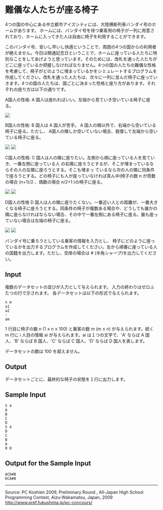 # 難儀な人たちが座る椅子

4つの国の中心にある中立都市アイズシティには、大陸横断列車バンダイ号のホームがあります。 ホームには、バンダイ号を待つ乗客用の椅子が一列に用意されており、ホームに入ってきた人は自由に椅子を利用することができます。

このバンダイ号、安いし早いし快適ということで、周囲の4つの国からの利用者が絶えません。今日は開通記念日ということで、ホームに座っている人たちに特別なことをしてあげようと思っています。そのためには、改札を通った人たちがどこに座っているか把握しなければなりません。4つの国の人たちの難儀な性格を考慮して、椅子がどのように埋まっているかをシミュレートするプログラムを作成してください。改札を通った人たちは、次々に一列に並んだ椅子に座っていきます。4つの国の人たちは、国ごとに決まった性格と座り方があります。それぞれの座り方は以下の通りです。

A国人の性格: A 国人は座れればいい。左端から見ていき空いている椅子に座る。

![][1]

B国人の性格:  B 国人は A 国人が苦手。 A 国人の隣以外で、右端から空いている椅子に座る。ただし、 A国人の隣しか空いていない場合、我慢して左端から空いている椅子に座る。

![][2] ![][3]

C国人の性格:  C 国人は人の隣に座りたい。左側から順に座っている人を見ていき、一番左側に座っている人 の右隣に座ろうとするが、そこが埋まっているならその人の左隣に座ろうとする。そこも埋まっ ているなら次の人の隣に同条件で座ろうとする。どの椅子にも人が座っていなければ真ん中(椅子の数 n が奇数の場合 (n+1)/2 、偶数の場合 n/2+1 )の椅子に座る。

![][4] ![][5]

D国人の性格  D 国人は人の隣に座りたくない。一番近い人との距離が、一番大きくなる椅子に座ろうとする。同条件の椅子が複数ある場合や、どうしても誰かの隣に座らなければならない場合、その中で一番左側にある椅子に座る。誰も座っていない場合は左端の椅子に座る。

![][6] ![][7]

バンダイ号に乗ろうとしている乗客の情報を入力とし、 椅子にどのように座っているかを出力するプログラムを作成してください。左から順番に座っている人の国籍を出力します。ただし、空席の場合は # (半角シャープ)を出力してください。

## Input

複数のデータセットの並びが入力として与えられます。 入力の終わりはゼロふたつの行で示されます。 各データセットは以下の形式で与えられます。

    n m
    a1
    a2
    :
    am

1 行目に椅子の数 n (1 ≤ n ≤ 100) と乗客の数 m (m ≤ n) が与えられます。続く m 行に i 人目の情報 ai が与えられます。ai は１つの文字で、'A' ならば A 国人、'B' ならば B 国人、'C' ならば C 国人、'D' ならば D 国人を表します。

データセットの数は 100 を超えません。

## Output

データセットごとに、最終的な椅子の状態を１行に出力します。

## Sample Input

    5 4
    A
    B
    C
    D
    5 4
    D
    C
    B
    A
    0 0

## Output for the Sample Input

    ACD#B
    DCA#B

* * *

Source: PC Koshien 2009, Preliminary Round , All-Japan High School Programming Contest, Aizu-Wakamatsu, Japan, 2009   
<http://www.pref.fukushima.jp/pc-concours/>

[1]: IMAGE2/chair1.gif
[2]: IMAGE2/chair2.gif
[3]: IMAGE2/chair3.gif
[4]: IMAGE2/chair4.gif
[5]: IMAGE2/chair5.gif
[6]: IMAGE2/chair6.gif
[7]: IMAGE2/chair7.gif

